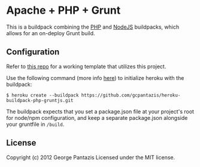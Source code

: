 Apache + PHP + Grunt
====================

This is a buildpack combining the [PHP](https://github.com/heroku/heroku-buildpack-php) and [NodeJS](https://github.com/heroku/heroku-buildpack-nodejs) buildpacks, which allows for an on-deploy Grunt build.

Configuration
-------------

Refer to [this repo](https://github.com/gcpantazis/template-heroku-php-gruntjs) for a working template that utilizes this project.

Use the following command (more info [here](https://devcenter.heroku.com/articles/buildpacks#using-a-custom-buildpack)) to initialize heroku with the buildpack:

`$ heroku create --buildpack https://github.com/gcpantazis/heroku-buildpack-php-gruntjs.git`

The buildpack expects that you set a package.json file at your project's root for node/npm configuration, and keep a separate package.json alongside your gruntfile in `/build`.

License
-------

Copyright (c) 2012 George Pantazis Licensed under the MIT license.
